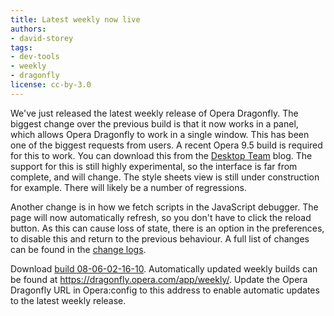 ```yaml
---
title: Latest weekly now live
authors:
- david-storey
tags:
- dev-tools
- weekly
- dragonfly
license: cc-by-3.0
---
```


<p>We&#39;ve just released the latest weekly release of Opera Dragonfly.  The biggest change over the previous build is that it now works in a panel, which allows Opera Dragonfly to work in a single window.  This has been one of the biggest requests from users.  A recent Opera 9.5 build is required for this to work.  You can download this from the <a href="http://my.opera.com/desktopteam/blog/2008/05/30/polish-stability-and-other-things">Desktop Team</a> blog.  The support for this is still highly experimental, so the interface is far from complete, and will change.  The style sheets view is still under construction for example.  There will likely be a number of regressions.</p>

<p>Another change is in how we fetch scripts in the JavaScript debugger.  The page will now automatically refresh, so you don&#39;t have to click the reload button.  As this can cause loss of state, there is an option in the preferences, to disable this and return to the previous behaviour. A full list of  changes can be found in the <a href="http://dragonfly.opera.com/app/weekly/zips/protocol-3/changelog-08-06-02-16-10.txt">change logs</a>.</p>

<p>Download <a href="http://dragonfly.opera.com/app/weekly/zips/protocol-3/Opera-Dragonfly-08-06-02-16-10.zip">build 08-06-02-16-10</a>. Automatically updated weekly builds can be found at <a href="https://dragonfly.opera.com/app/weekly/">https://dragonfly.opera.com/app/weekly/</a>. Update the Opera Dragonfly URL in Opera:config to this address to enable automatic updates to the latest weekly release.</p>
